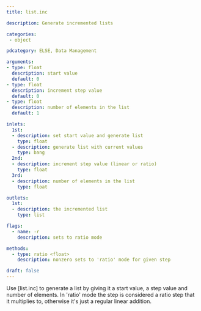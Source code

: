 ```yaml
---
title: list.inc

description: Generate incremented lists

categories:
 - object

pdcategory: ELSE, Data Management

arguments:
- type: float
  description: start value
  default: 0
- type: float
  description: increment step value 
  default: 0
- type: float
  description: number of elements in the list
  default: 1

inlets:
  1st:
  - description: set start value and generate list
    type: float
  - description: generate list with current values
    type: bang
  2nd:
  - description: increment step value (linear or ratio)
    type: float
  3rd:
  - description: number of elements in the list
    type: float

outlets:
  1st:
  - description: the incremented list
    type: list

flags:
  - name: -r
    description: sets to ratio mode

methods:
  - type: ratio <float>
    description: nonzero sets to 'ratio' mode for given step

draft: false
---
```


Use [list.inc] to generate a list by giving it a start value, a step value and number of elements. In 'ratio' mode the step is considered a ratio step that it multiplies to, otherwise it's just a regular linear addition.
